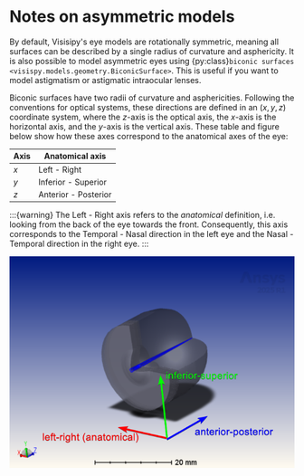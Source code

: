 # Notes on asymmetric models

By default, Visisipy's eye models are rotationally symmetric, meaning all surfaces can be described by a single radius of curvature and asphericity.
It is also possible to model asymmetric eyes using {py:class}`biconic surfaces <visispy.models.geometry.BiconicSurface>`. 
This is useful if you want to model astigmatism or astigmatic intraocular lenses.

Biconic surfaces have two radii of curvature and asphericities.
Following the conventions for optical systems, these directions are defined in an $(x, y, z)$ coordinate system, where the $z$-axis is the optical axis,
the $x$-axis is the horizontal axis, and the $y$-axis is the vertical axis.
These table and figure below show how these axes correspond to the anatomical axes of the eye:

| Axis | Anatomical axis | 
| ---- | --------------- | 
| $x$ | Left - Right |
| $y$ | Inferior - Superior |
| $z$ | Anterior - Posterior |

:::{warning}
The Left - Right axis refers to the _anatomical_ definition, i.e. looking from the back of the eye towards the front.
Consequently, this axis corresponds to the Temporal - Nasal direction in the left eye and the Nasal - Temporal direction in the right eye.
:::

![Illustration of the coordinate system in relation to the anatomical axes.](coordinate_system.png)